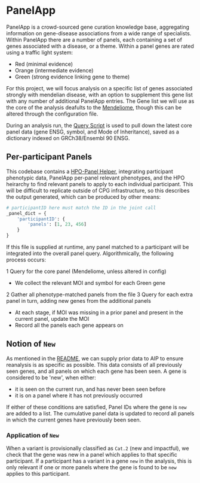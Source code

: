 # PanelApp

PanelApp is a crowd-sourced gene curation knowledge base, aggregating information on gene-disease associations from a
wide range of specialists. Within PanelApp there are a number of panels, each containing a set of genes associated with
a disease, or a theme. Within a panel genes are rated using a traffic light system:

* Red (minimal evidence)
* Orange (intermediate evidence)
* Green (strong evidence linking gene to theme)

For this project, we will focus analysis on a specific list of genes associated strongly with mendelian disease, with an
option to supplement this gene list with any number of additional PanelApp entries. The Gene list we will use as the
core of the analysis deafults to the [Mendeliome](https://panelapp.agha.umccr.org/panels/137/), though this can be
altered through the configuration file.

During an analysis run, the [Query Script](../reanalysis/query_panelapp.py) is used to pull down the latest core panel
data (gene ENSG, symbol, and Mode of Inheritance), saved as a dictionary indexed on GRCh38/Ensembl 90 ENSG.

## Per-participant Panels

This codebase contains a [HPO-Panel Helper](../helpers/hpo_panel_matching.py), integrating participant phenotypic data,
PanelApp per-panel relevant phenotypes, and the HPO heirarchy to find relevant panels to apply to each individual
participant. This will be difficult to replicate outside of CPG infrastructure, so this describes the output generated,
which can be produced by other means:

```python
# participantID here must match the ID in the joint call
_panel_dict = {
    'participantID': {
        'panels': [1, 23, 456]
    }
}
```

If this file is supplied at runtime, any panel matched to a participant will be integrated into the overall panel query.
Algorithmically, the following process occurs:

1 Query for the core panel (Mendeliome, unless altered in config)

* We collect the relevant MOI and symbol for each Green gene

2 Gather all phenotype-matched panels from the file
3 Query for each extra panel in turn, adding new genes from the additional panels

* At each stage, if MOI was missing in a prior panel and present in the current panel, update the MOI
* Record all the panels each gene appears on

## Notion of `New`

As mentioned in the [README](../README.md#gene-panelroi), we can supply prior data to AIP to ensure reanalysis is as
specific as possible. This data consists of all previously seen genes, and all panels on which each gene has been seen.
A gene is considered to be 'new', when either:

* it is seen on the current run, and has never been seen before
* it is on a panel where it has not previously occurred

If either of these conditions are satisfied, Panel IDs where the gene is `new` are added to a list. The cumulative panel
data is updated to record all panels in which the current genes have previously been seen.

### Application of `New`

When a variant is provisionally classified as `Cat.2` (new and impactful), we check that the gene was new in a panel
which applies to that specific participant. If a participant has a variant in a gene `new` in the analysis, this is only
relevant if one or more panels where the gene is found to be `new` applies to this participant.
